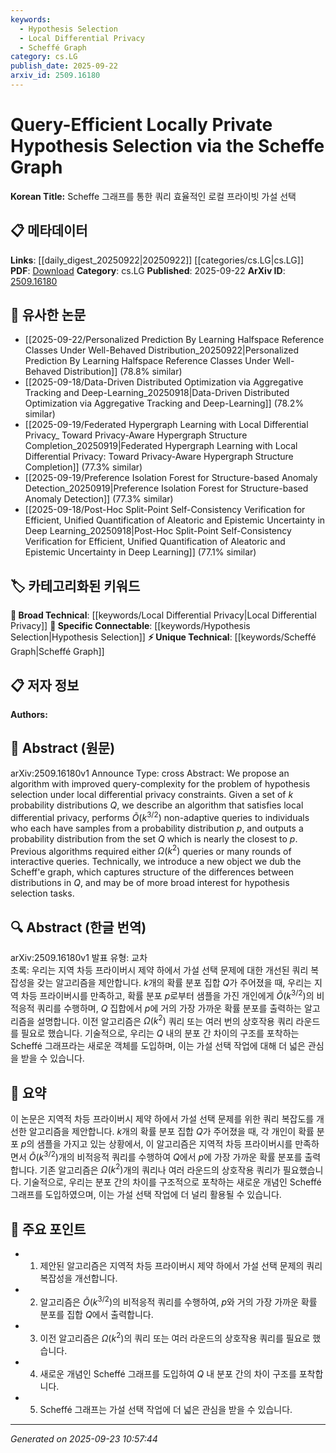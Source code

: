 ```yaml
---
keywords:
  - Hypothesis Selection
  - Local Differential Privacy
  - Scheffé Graph
category: cs.LG
publish_date: 2025-09-22
arxiv_id: 2509.16180
---
```


<!-- KEYWORD_LINKING_METADATA:
{
  "processed_timestamp": "2025-09-23T10:57:44.515113",
  "vocabulary_version": "1.0",
  "selected_keywords": [
    "Hypothesis Selection",
    "Local Differential Privacy",
    "Scheffé Graph"
  ],
  "rejected_keywords": [],
  "similarity_scores": {
    "Hypothesis Selection": 0.75,
    "Local Differential Privacy": 0.82,
    "Scheffé Graph": 0.78
  },
  "extraction_method": "AI_prompt_based",
  "budget_applied": true,
  "candidates_json": {
    "candidates": [
      {
        "surface": "hypothesis selection",
        "canonical": "Hypothesis Selection",
        "aliases": [
          "model selection",
          "distribution selection"
        ],
        "category": "specific_connectable",
        "rationale": "Hypothesis selection is a key concept in statistical learning and connects with various selection and optimization techniques.",
        "novelty_score": 0.55,
        "connectivity_score": 0.78,
        "specificity_score": 0.7,
        "link_intent_score": 0.75
      },
      {
        "surface": "local differential privacy",
        "canonical": "Local Differential Privacy",
        "aliases": [
          "LDP",
          "differential privacy"
        ],
        "category": "broad_technical",
        "rationale": "Local differential privacy is a crucial concept in privacy-preserving data analysis, linking to privacy and security domains.",
        "novelty_score": 0.48,
        "connectivity_score": 0.85,
        "specificity_score": 0.8,
        "link_intent_score": 0.82
      },
      {
        "surface": "Scheffé graph",
        "canonical": "Scheffé Graph",
        "aliases": [
          "Scheffe graph",
          "difference graph"
        ],
        "category": "unique_technical",
        "rationale": "The Scheffé graph is a novel concept introduced in the paper, offering a new perspective on distribution differences.",
        "novelty_score": 0.75,
        "connectivity_score": 0.6,
        "specificity_score": 0.85,
        "link_intent_score": 0.78
      }
    ],
    "ban_list_suggestions": [
      "algorithm",
      "probability distribution",
      "query-complexity"
    ]
  },
  "decisions": [
    {
      "candidate_surface": "hypothesis selection",
      "resolved_canonical": "Hypothesis Selection",
      "decision": "linked",
      "scores": {
        "novelty": 0.55,
        "connectivity": 0.78,
        "specificity": 0.7,
        "link_intent": 0.75
      }
    },
    {
      "candidate_surface": "local differential privacy",
      "resolved_canonical": "Local Differential Privacy",
      "decision": "linked",
      "scores": {
        "novelty": 0.48,
        "connectivity": 0.85,
        "specificity": 0.8,
        "link_intent": 0.82
      }
    },
    {
      "candidate_surface": "Scheffé graph",
      "resolved_canonical": "Scheffé Graph",
      "decision": "linked",
      "scores": {
        "novelty": 0.75,
        "connectivity": 0.6,
        "specificity": 0.85,
        "link_intent": 0.78
      }
    }
  ]
}
-->

# Query-Efficient Locally Private Hypothesis Selection via the Scheffe Graph

**Korean Title:** Scheffe 그래프를 통한 쿼리 효율적인 로컬 프라이빗 가설 선택

## 📋 메타데이터

**Links**: [[daily_digest_20250922|20250922]] [[categories/cs.LG|cs.LG]]
**PDF**: [Download](https://arxiv.org/pdf/2509.16180.pdf)
**Category**: cs.LG
**Published**: 2025-09-22
**ArXiv ID**: [2509.16180](https://arxiv.org/abs/2509.16180)

## 🔗 유사한 논문
- [[2025-09-22/Personalized Prediction By Learning Halfspace Reference Classes Under Well-Behaved Distribution_20250922|Personalized Prediction By Learning Halfspace Reference Classes Under Well-Behaved Distribution]] (78.8% similar)
- [[2025-09-18/Data-Driven Distributed Optimization via Aggregative Tracking and Deep-Learning_20250918|Data-Driven Distributed Optimization via Aggregative Tracking and Deep-Learning]] (78.2% similar)
- [[2025-09-19/Federated Hypergraph Learning with Local Differential Privacy_ Toward Privacy-Aware Hypergraph Structure Completion_20250919|Federated Hypergraph Learning with Local Differential Privacy: Toward Privacy-Aware Hypergraph Structure Completion]] (77.3% similar)
- [[2025-09-19/Preference Isolation Forest for Structure-based Anomaly Detection_20250919|Preference Isolation Forest for Structure-based Anomaly Detection]] (77.3% similar)
- [[2025-09-18/Post-Hoc Split-Point Self-Consistency Verification for Efficient, Unified Quantification of Aleatoric and Epistemic Uncertainty in Deep Learning_20250918|Post-Hoc Split-Point Self-Consistency Verification for Efficient, Unified Quantification of Aleatoric and Epistemic Uncertainty in Deep Learning]] (77.1% similar)

## 🏷️ 카테고리화된 키워드
**🧠 Broad Technical**: [[keywords/Local Differential Privacy|Local Differential Privacy]]
**🔗 Specific Connectable**: [[keywords/Hypothesis Selection|Hypothesis Selection]]
**⚡ Unique Technical**: [[keywords/Scheffé Graph|Scheffé Graph]]

## 📋 저자 정보

**Authors:** 

## 📄 Abstract (원문)

arXiv:2509.16180v1 Announce Type: cross 
Abstract: We propose an algorithm with improved query-complexity for the problem of hypothesis selection under local differential privacy constraints. Given a set of $k$ probability distributions $Q$, we describe an algorithm that satisfies local differential privacy, performs $\tilde{O}(k^{3/2})$ non-adaptive queries to individuals who each have samples from a probability distribution $p$, and outputs a probability distribution from the set $Q$ which is nearly the closest to $p$. Previous algorithms required either $\Omega(k^2)$ queries or many rounds of interactive queries.
  Technically, we introduce a new object we dub the Scheff\'e graph, which captures structure of the differences between distributions in $Q$, and may be of more broad interest for hypothesis selection tasks.

## 🔍 Abstract (한글 번역)

arXiv:2509.16180v1 발표 유형: 교차  
초록: 우리는 지역 차등 프라이버시 제약 하에서 가설 선택 문제에 대한 개선된 쿼리 복잡성을 갖는 알고리즘을 제안합니다. $k$개의 확률 분포 집합 $Q$가 주어졌을 때, 우리는 지역 차등 프라이버시를 만족하고, 확률 분포 $p$로부터 샘플을 가진 개인에게 $\tilde{O}(k^{3/2})$의 비적응적 쿼리를 수행하며, $Q$ 집합에서 $p$에 거의 가장 가까운 확률 분포를 출력하는 알고리즘을 설명합니다. 이전 알고리즘은 $\Omega(k^2)$ 쿼리 또는 여러 번의 상호작용 쿼리 라운드를 필요로 했습니다. 기술적으로, 우리는 $Q$ 내의 분포 간 차이의 구조를 포착하는 Scheffé 그래프라는 새로운 객체를 도입하며, 이는 가설 선택 작업에 대해 더 넓은 관심을 받을 수 있습니다.

## 📝 요약

이 논문은 지역적 차등 프라이버시 제약 하에서 가설 선택 문제를 위한 쿼리 복잡도를 개선한 알고리즘을 제안합니다. $k$개의 확률 분포 집합 $Q$가 주어졌을 때, 각 개인이 확률 분포 $p$의 샘플을 가지고 있는 상황에서, 이 알고리즘은 지역적 차등 프라이버시를 만족하면서 $\tilde{O}(k^{3/2})$개의 비적응적 쿼리를 수행하여 $Q$에서 $p$에 가장 가까운 확률 분포를 출력합니다. 기존 알고리즘은 $\Omega(k^2)$개의 쿼리나 여러 라운드의 상호작용 쿼리가 필요했습니다. 기술적으로, 우리는 분포 간의 차이를 구조적으로 포착하는 새로운 개념인 Scheffé 그래프를 도입하였으며, 이는 가설 선택 작업에 더 널리 활용될 수 있습니다.

## 🎯 주요 포인트

- 1. 제안된 알고리즘은 지역적 차등 프라이버시 제약 하에서 가설 선택 문제의 쿼리 복잡성을 개선합니다.
- 2. 알고리즘은 $\tilde{O}(k^{3/2})$의 비적응적 쿼리를 수행하여, $p$와 거의 가장 가까운 확률 분포를 집합 $Q$에서 출력합니다.
- 3. 이전 알고리즘은 $\Omega(k^2)$의 쿼리 또는 여러 라운드의 상호작용 쿼리를 필요로 했습니다.
- 4. 새로운 개념인 Scheffé 그래프를 도입하여 $Q$ 내 분포 간의 차이 구조를 포착합니다.
- 5. Scheffé 그래프는 가설 선택 작업에 더 넓은 관심을 받을 수 있습니다.


---

*Generated on 2025-09-23 10:57:44*